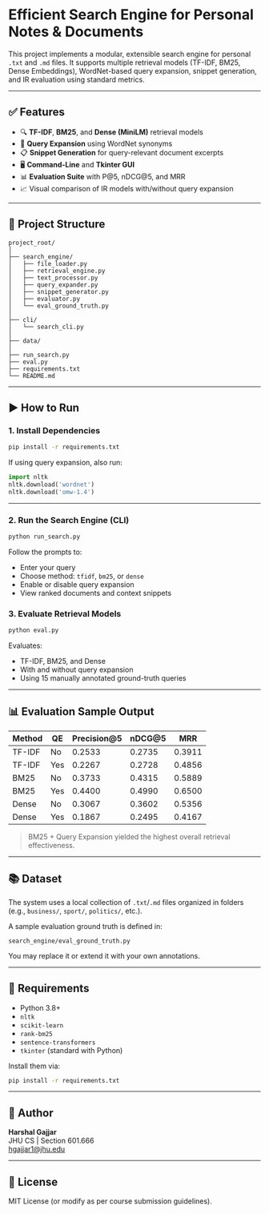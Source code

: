 # Efficient Search Engine for Personal Notes & Documents

This project implements a modular, extensible search engine for personal `.txt` and `.md` files. It supports multiple retrieval models (TF-IDF, BM25, Dense Embeddings), WordNet-based query expansion, snippet generation, and IR evaluation using standard metrics.

---

## ✅ Features

- 🔍 **TF-IDF**, **BM25**, and **Dense (MiniLM)** retrieval models
- 🌱 **Query Expansion** using WordNet synonyms
- 📋 **Snippet Generation** for query-relevant document excerpts
- 🖥️ **Command-Line** and **Tkinter GUI**
- 📊 **Evaluation Suite** with P@5, nDCG@5, and MRR
- 📈 Visual comparison of IR models with/without query expansion

---

## 📁 Project Structure

```
project_root/
│
├── search_engine/
│   ├── file_loader.py
│   ├── retrieval_engine.py
│   ├── text_processor.py
│   ├── query_expander.py
│   ├── snippet_generator.py
│   ├── evaluator.py
│   └── eval_ground_truth.py
│
├── cli/
│   └── search_cli.py
│
├── data/                   
│
├── run_search.py
├── eval.py
├── requirements.txt
└── README.md
```

---

## ▶️ How to Run

### 1. Install Dependencies

```bash
pip install -r requirements.txt
```

If using query expansion, also run:

```python
import nltk
nltk.download('wordnet')
nltk.download('omw-1.4')
```

---

### 2. Run the Search Engine (CLI)

```bash
python run_search.py
```

Follow the prompts to:
- Enter your query
- Choose method: `tfidf`, `bm25`, or `dense`
- Enable or disable query expansion
- View ranked documents and context snippets


### 3. Evaluate Retrieval Models

```bash
python eval.py
```

Evaluates:
- TF-IDF, BM25, and Dense
- With and without query expansion
- Using 15 manually annotated ground-truth queries

---

## 📊 Evaluation Sample Output

| Method | QE   | Precision@5 | nDCG@5 | MRR   |
|--------|------|-------------|--------|--------|
| TF-IDF | No   | 0.2533      | 0.2735 | 0.3911 |
| TF-IDF | Yes  | 0.2267      | 0.2728 | 0.4856 |
| BM25   | No   | 0.3733      | 0.4315 | 0.5889 |
| BM25   | Yes  | 0.4400      | 0.4990 | 0.6500 |
| Dense  | No   | 0.3067      | 0.3602 | 0.5356 |
| Dense  | Yes  | 0.1867      | 0.2495 | 0.4167 |

> BM25 + Query Expansion yielded the highest overall retrieval effectiveness.

---

## 📚 Dataset

The system uses a local collection of `.txt`/`.md` files organized in folders (e.g., `business/`, `sport/`, `politics/`, etc.).

A sample evaluation ground truth is defined in:

```
search_engine/eval_ground_truth.py
```

You may replace it or extend it with your own annotations.

---

## 💼 Requirements

- Python 3.8+
- `nltk`
- `scikit-learn`
- `rank-bm25`
- `sentence-transformers`
- `tkinter` (standard with Python)

Install them via:

```bash
pip install -r requirements.txt
```

---

## 👤 Author

**Harshal Gajjar**  
JHU CS | Section 601.666  
hgajjar1@jhu.edu

---

## 📄 License

MIT License (or modify as per course submission guidelines).
